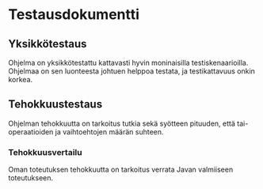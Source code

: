 # Testausdokumentti

## Yksikkötestaus

Ohjelma on yksikkötestattu kattavasti hyvin moninaisilla testiskenaarioilla. Ohjelmaa on sen luonteesta johtuen helppoa testata, ja testikattavuus onkin korkea.


## Tehokkuustestaus

Ohjelman tehokkuutta on tarkoitus tutkia sekä syötteen pituuden, että tai-operaatioiden ja vaihtoehtojen määrän suhteen.

### Tehokkuusvertailu

Oman toteutuksen tehokkuutta on tarkoitus verrata Javan valmiiseen toteutukseen.
